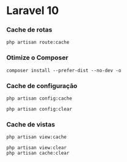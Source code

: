 # Laravel 10

### Cache de rotas
```shell
php artisan route:cache
```

### Otimize o Composer
```shell
composer install --prefer-dist --no-dev -o
```

### Cache de configuração
```shell
php artisan config:cache

php artisan config:clear
```

### Cache de vistas
````shell
php artisan view:cache

php artisan view:clear
php artisan cache:clear
````
